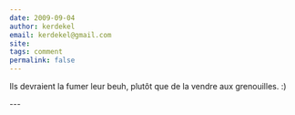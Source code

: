 ```yaml
---
date: 2009-09-04
author: kerdekel
email: kerdekel@gmail.com
site: 
tags: comment
permalink: false
---
```


<p>Ils devraient la fumer leur beuh, plutôt que de la vendre aux grenouilles. :)</p>
---